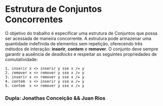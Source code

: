 # Estrutura de Conjuntos Concorrentes

O objetivo do trabalho é especificar uma estrutura de Conjuntos que possa ser acessada de maneira concorrente.
A estrutura pode armazenar uma quantidade indefinida de elementos sem repetição,
oferecendo três métodos de interação: **inserir**, **contem** e **remover**.
O conjunto deve sempre garantir a ausência de _deadlocks_ e respeitar as seguintes propriedades de comutatividade:
	
	1. inserir x <> inserir y sse x /= y
	2. remover x <> remover y sse x /= y
	3. inserir x <> remover y sse x /= y
	4. contem  x <> inserir y sse x /= y
	5. contem  x <> remover y sse x /= y

### Dupla: Jonathas Conceição && Juan Rios
